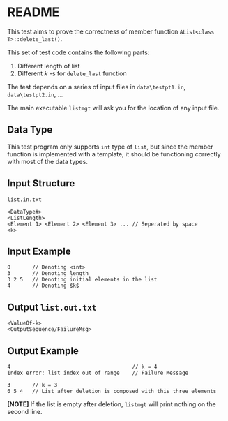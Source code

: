# README

This test aims to prove the correctness of member function `AList<class T>::delete_last()`.

This set of test code contains the following parts:


1. Different length of list
2. Different $k$ -s for `delete_last` function

The test depends on a series of input files in `data\testpt1.in`, `data\testpt2.in`, ...

The main executable `listmgt` will ask you for the location of any input file.

## Data Type

This test program only supports `int` type of `list`, but since the member function is implemented with a template, it should be functioning correctly with most of the data types.


## Input Structure
`list.in.txt`
```
<DataType#>
<ListLength>
<Element 1> <Element 2> <Element 3> ... // Seperated by space
<k>
```

## Input Example
```
0       // Denoting <int>
3       // Denoting length
3 2 5   // Denoting initial elements in the list
4       // Denoting $k$
```

## Output `list.out.txt`
```
<ValueOf-k>
<OutputSequence/FailureMsg>
```

## Output Example
```
4                                       // k = 4
Index error: list index out of range    // Failure Message
```

```
3       // k = 3
6 5 4   // List after deletion is composed with this three elements
```

**[NOTE]** If the list is empty after deletion, `listmgt` will print nothing on the second line.